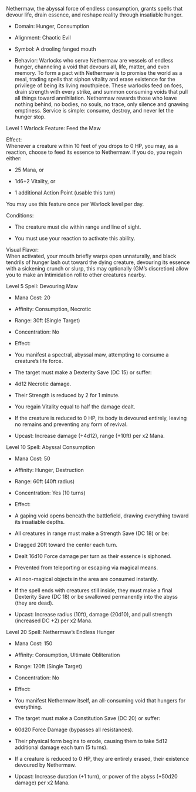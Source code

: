 Nethermaw, the abyssal force of endless consumption, grants spells that devour life, drain essence, and reshape reality through insatiable hunger.

- Domain: Hunger, Consumption
    
- Alignment: Chaotic Evil
    
- Symbol: A drooling fanged mouth
    
- Behavior: Warlocks who serve Nethermaw are vessels of endless hunger, channeling a void that devours all, life, matter, and even memory. To form a pact with Nethermaw is to promise the world as a meal, trading spells that siphon vitality and erase existence for the privilege of being its living mouthpiece. These warlocks feed on foes, drain strength with every strike, and summon consuming voids that pull all things toward annihilation. Nethermaw rewards those who leave nothing behind, no bodies, no souls, no trace, only silence and gnawing emptiness. Service is simple: consume, destroy, and never let the hunger stop.
    

Level 1 Warlock Feature: Feed the Maw

Effect:  
Whenever a creature within 10 feet of you drops to 0 HP, you may, as a reaction, choose to feed its essence to Nethermaw. If you do, you regain either:

- 25 Mana, or
    
- 1d6+2 Vitality, or
    
- 1 additional Action Point (usable this turn)
    

You may use this feature once per Warlock level per day.

Conditions:

- The creature must die within range and line of sight.
    
- You must use your reaction to activate this ability.
    

Visual Flavor:  
When activated, your mouth briefly warps open unnaturally, and black tendrils of hunger lash out toward the dying creature, devouring its essence with a sickening crunch or slurp, this may optionally (GM’s discretion) allow you to make an Intimidation roll to other creatures nearby.

Level 5 Spell: Devouring Maw

- Mana Cost: 20
    
- Affinity: Consumption, Necrotic
    
- Range: 30ft (Single Target)
    
- Concentration: No
    
- Effect:
    

- You manifest a spectral, abyssal maw, attempting to consume a creature’s life force.
    
- The target must make a Dexterity Save (DC 15) or suffer:
    

- 4d12 Necrotic damage.
    
- Their Strength is reduced by 2 for 1 minute.
    
- You regain Vitality equal to half the damage dealt.
    

- If the creature is reduced to 0 HP, its body is devoured entirely, leaving no remains and preventing any form of revival.
    

- Upcast: Increase damage (+4d12), range (+10ft) per x2 Mana.
    

Level 10 Spell: Abyssal Consumption

- Mana Cost: 50
    
- Affinity: Hunger, Destruction
    
- Range: 60ft (40ft radius)
    
- Concentration: Yes (10 turns)
    
- Effect:
    

- A gaping void opens beneath the battlefield, drawing everything toward its insatiable depths.
    
- All creatures in range must make a Strength Save (DC 18) or be:
    

- Dragged 20ft toward the center each turn.
    
- Dealt 16d10 Force damage per turn as their essence is siphoned.
    
- Prevented from teleporting or escaping via magical means.
    

- All non-magical objects in the area are consumed instantly.
    
- If the spell ends with creatures still inside, they must make a final Dexterity Save (DC 18) or be swallowed permanently into the abyss (they are dead).
    

- Upcast: Increase radius (10ft), damage (20d10), and pull strength (increased DC +2) per x2 Mana.
    

Level 20 Spell: Nethermaw’s Endless Hunger

- Mana Cost: 150
    
- Affinity: Consumption, Ultimate Obliteration
    
- Range: 120ft (Single Target)
    
- Concentration: No
    
- Effect:
    

- You manifest Nethermaw itself, an all-consuming void that hungers for everything.
    
- The target must make a Constitution Save (DC 20) or suffer:
    

- 60d20 Force Damage (bypasses all resistances).
    
- Their physical form begins to erode, causing them to take 5d12 additional damage each turn (5 turns).
    

- If a creature is reduced to 0 HP, they are entirely erased, their existence devoured by Nethermaw.
    

- Upcast: Increase duration (+1 turn), or power of the abyss (+50d20 damage) per x2 Mana.